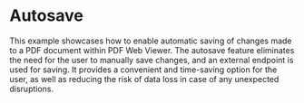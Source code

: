 # Autosave

This example showcases how to enable automatic saving of changes made to a PDF document within PDF Web Viewer. The autosave feature eliminates the need for the user to manually save changes, and an external endpoint is used for saving. It provides a convenient and time-saving option for the user, as well as reducing the risk of data loss in case of any unexpected disruptions.
